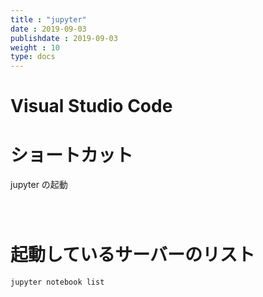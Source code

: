 ```yaml
---
title : "jupyter"
date : 2019-09-03
publishdate : 2019-09-03
weight : 10
type: docs
---
```


# Visual Studio Code

# ショートカット



jupyter の起動

```



```


# 起動しているサーバーのリスト

```
jupyter notebook list
```
